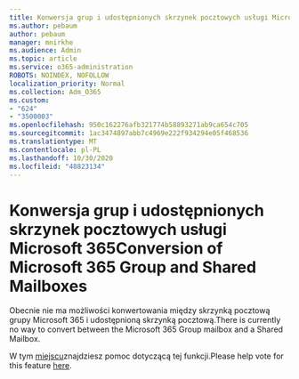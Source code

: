 ```yaml
---
title: Konwersja grup i udostępnionych skrzynek pocztowych usługi Microsoft 365
ms.author: pebaum
author: pebaum
manager: mnirkhe
ms.audience: Admin
ms.topic: article
ms.service: o365-administration
ROBOTS: NOINDEX, NOFOLLOW
localization_priority: Normal
ms.collection: Adm_O365
ms.custom:
- "624"
- "3500003"
ms.openlocfilehash: 950c162276afb321774b58893271ab9ca654c705
ms.sourcegitcommit: 1ac3474897abb7c4969e222f934294e05f468536
ms.translationtype: MT
ms.contentlocale: pl-PL
ms.lasthandoff: 10/30/2020
ms.locfileid: "48823134"
---
```

# <a name="conversion-of-microsoft-365-group-and-shared-mailboxes"></a><span data-ttu-id="f57e3-102">Konwersja grup i udostępnionych skrzynek pocztowych usługi Microsoft 365</span><span class="sxs-lookup"><span data-stu-id="f57e3-102">Conversion of Microsoft 365 Group and Shared Mailboxes</span></span>

<span data-ttu-id="f57e3-103">Obecnie nie ma możliwości konwertowania między skrzynką pocztową grupy Microsoft 365 i udostępnioną skrzynką pocztową.</span><span class="sxs-lookup"><span data-stu-id="f57e3-103">There is currently no way to convert between the Microsoft 365 Group mailbox and a Shared Mailbox.</span></span>

<span data-ttu-id="f57e3-104">W tym [miejscu](https://aka.ms/M365GroupToShared)znajdziesz pomoc dotyczącą tej funkcji.</span><span class="sxs-lookup"><span data-stu-id="f57e3-104">Please help vote for this feature [here](https://aka.ms/M365GroupToShared).</span></span>
